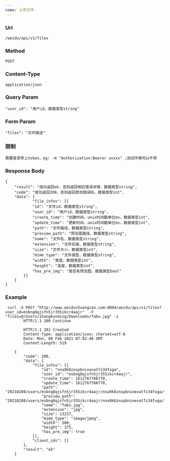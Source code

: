 ```yaml
---
name: 上传文件
---
```

    
### Url
    /weidu/api/v1/files
    
### Method
    POST

### Content-Type
    application/json    

### Query Param
    "user_id": "用户id，数据类型string"

### Form Param
    "files": "文件路径"    

### 限制
    需要登录带上token，eg: -H "Authorization:Bearer xxxxx" ;测试环境可以不带
    
### Response Body
    {
        "result": "成功返回ok，否则返回相应错误详情，数据类型string",
        "code": "成功返回200，否则返回其他错误码，数据类型int",
    	"data": {
        		"file_infos": [{
        		"id": "文件id，数据类型string",
        		"user_id": "用户id，数据类型string",
        		"create_time": "创建时间，unix时间戳单位ms，数据类型int",
        		"update_time": "更新时间，unix时间戳单位ms，数据类型int",
        		"path": "文件路径，数据类型string",
                "preview_path": "预览图路径，数据类型string",
        		"name": "文件名，数据类型string",
        		"extension": "文件后缀，数据类型string",
        		"size": "文件大小，数据类型int",
        		"mime_type": "文件类型，数据类型string",
                "width": "宽度，数据类型int",
                "height": "高度，数据类型int",
                "has_pre_img": "是否有预览图，数据类型bool"
        	}]
        }
    }
    

### Example

     curl -X POST "http://www.weiduchuangzao.com:9004/weidu/api/v1/files?user_id=esbng8qjsfn5jr355ikcr4aajr"  -F "files=@/Users/zhangkunming/Downloads/fabu.jpg" -i
            HTTP/1.1 100 Continue

            HTTP/1.1 201 Created
            Content-Type: application/json; charset=utf-8
            Date: Mon, 08 Feb 2021 07:02:46 GMT
            Content-Length: 519

        {
            "code": 200,
            "data": {
                "file_infos": [{
                    "id": "nna9k8znspbninexatfz34fxga",
                    "user_id": "esbng8qjsfn5jr355ikcr4aajr",
                    "create_time": 1612767766778,
                    "update_time": 1612767766778,
                    "path": "20210208/users/esbng8qjsfn5jr355ikcr4aajr/nna9k8znspbninexatfz34fxga/fabu.jpg",
                    "preview_path": "20210208/users/esbng8qjsfn5jr355ikcr4aajr/nna9k8znspbninexatfz34fxga/fabu_preview.jpg",
                    "name": "fabu.jpg",
                    "extension": "jpg",
                    "size": 13237,
                    "mime_type": "image/jpeg",
                    "width": 500,
                    "height": 375,
                    "has_pre_img": true
                }],
                "client_ids": []
            },
            "result": "ok"
        }